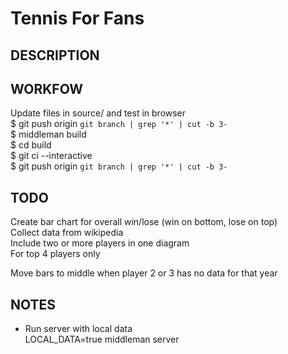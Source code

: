# Tennis For Fans

## DESCRIPTION

## WORKFOW

Update files in source/ and test in browser  
$ git push origin `git branch | grep '*' | cut -b 3-`  
$ middleman build  
$ cd build  
$ git ci --interactive  
$ git push origin `git branch | grep '*' | cut -b 3-`

## TODO

Create bar chart for overall win/lose (win on bottom, lose on top)  
Collect data from wikipedia  
Include two or more players in one diagram  
For top 4 players only

Move bars to middle when player 2 or 3 has no data for that year

## NOTES

* Run server with local data  
LOCAL_DATA=true middleman server
